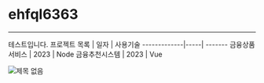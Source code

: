 # ehfql6363

---
테스트입니다.
프로젝트 목록 | 일자 | 사용기술 
-------------|-----| -------
금융상품서비스 | 2023 | Node
금융추천시스템 | 2023 | Vue

![제목 없음](https://user-images.githubusercontent.com/71336621/235043307-1ed2e700-04ff-473d-914b-40c4dbd39665.png)
